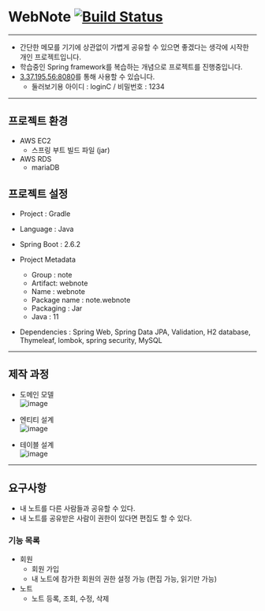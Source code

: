 # WebNote [![Build Status](https://app.travis-ci.com/SeongcheolAhn/webnote.svg?branch=main)](https://app.travis-ci.com/SeongcheolAhn/webnote)
--- 
- 간단한 메모를 기기에 상관없이 가볍게 공유할 수 있으면 좋겠다는 생각에 시작한 개인 프로젝트입니다. 
- 학습중인 Spring framework를 복습하는 개념으로 프로젝트를 진행중입니다. 
- [3.37.195.56:8080](http://3.37.195.56:8080)를 통해 사용할 수 있습니다.
  - 둘러보기용 아이디 : loginC / 비밀번호 : 1234
- --
## 프로젝트 환경  
- AWS EC2
  - 스프링 부트 빌드 파일 (jar)
- AWS RDS
  - mariaDB

## 프로젝트 설정
- Project : Gradle
- Language : Java
- Spring Boot : 2.6.2

- Project Metadata
  - Group : note
  - Artifact: webnote
  - Name : webnote
  - Package name : note.webnote
  - Packaging : Jar
  - Java : 11
- Dependencies : Spring Web, Spring Data JPA, Validation, H2 database, Thymeleaf, lombok, spring security, MySQL
---
## 제작 과정
- 도메인 모델  
![image](https://user-images.githubusercontent.com/68803008/150144522-745e2a80-bd2d-4ffc-9e66-ccc55865df38.png)

- 엔티티 설계  
![image](https://user-images.githubusercontent.com/68803008/150144411-5830b320-d4fd-4122-9bd6-bc43bacff228.png)

- 테이블 설계  
![image](https://user-images.githubusercontent.com/68803008/150146062-5448616d-56b4-429b-8eb4-6e80cf1597fb.png)


---
## 요구사항
- 내 노트를 다른 사람들과 공유할 수 있다.
- 내 노트를 공유받은 사람이 권한이 있다면 편집도 할 수 있다.

### 기능 목록
- 회원
  - 회원 가입
  - 내 노트에 참가한 회원의 권한 설정 가능 (편집 가능, 읽기만 가능)
- 노트
  - 노트 등록, 조회, 수정, 삭제

